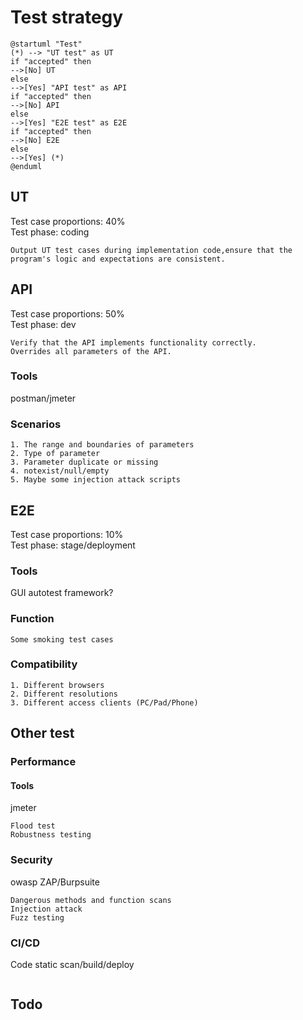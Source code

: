 # Test strategy
```
@startuml "Test"
(*) --> "UT test" as UT
if "accepted" then
-->[No] UT
else
-->[Yes] "API test" as API
if "accepted" then
-->[No] API
else
-->[Yes] "E2E test" as E2E
if "accepted" then
-->[No] E2E
else
-->[Yes] (*)
@enduml
```
## UT
Test case proportions: 40%   
Test phase: coding
```
Output UT test cases during implementation code,ensure that the program's logic and expectations are consistent.
```
## API
Test case proportions: 50%   
Test phase: dev
```
Verify that the API implements functionality correctly.
Overrides all parameters of the API.
```
### Tools
postman/jmeter
### Scenarios
```
1. The range and boundaries of parameters
2. Type of parameter
3. Parameter duplicate or missing
4. notexist/null/empty
5. Maybe some injection attack scripts
```
## E2E
Test case proportions: 10%   
Test phase: stage/deployment
### Tools
GUI autotest framework?
### Function
```
Some smoking test cases
```
### Compatibility
```
1. Different browsers
2. Different resolutions
3. Different access clients (PC/Pad/Phone)
```
## Other test
### Performance
#### Tools
jmeter
```
Flood test
Robustness testing
```
### Security
owasp ZAP/Burpsuite
```
Dangerous methods and function scans
Injection attack
Fuzz testing
```
### CI/CD
Code static scan/build/deploy
```
```

## Todo